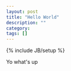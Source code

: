 ```yaml
---
layout: post
title: "Hello World"
description: ""
category:
tags: []
---
```

{% include JB/setup %}

Yo what's up
